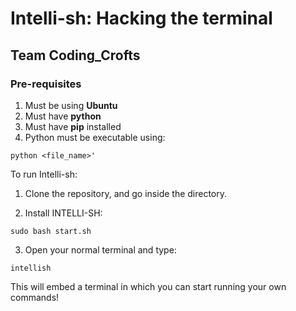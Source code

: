 # Intelli-sh: Hacking the terminal


## Team Coding_Crofts

### Pre-requisites

1. Must be using **Ubuntu**
2. Must have **python** 
3. Must have **pip** installed
4. Python must be executable using: <br>
 ```
 python <file_name>'
 ```

To run Intelli-sh:

1. Clone the repository, and go inside the directory.

2. Install INTELLI-SH:
```
sudo bash start.sh
```
3. Open your normal terminal and type:
```
intellish
```

This will embed a terminal in which you can start running your own commands!